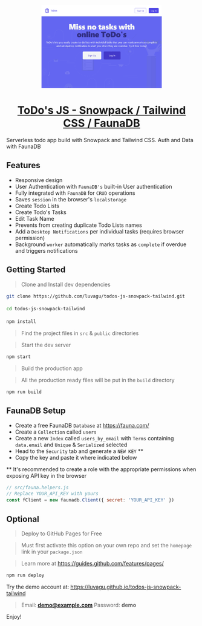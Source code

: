 <p align="center">
  <a href="https://luvagu.github.io/todos-js-snowpack-tailwind/">
    <img src="Screenshot.png" height="220">
    <h1 align="center">ToDo's JS - Snowpack / Tailwind CSS / FaunaDB</h1>
  </a>
</p>

Serverless todo app build with Snowpack and Tailwind CSS. Auth and Data with FaunaDB

## Features

- Responsive design
- User Authentication with `FaunaDB's` built-in User authentication
- Fully integrated with `FaunaDB` for `CRUD` operations
- Saves `session` in the browser's `localstorage`
- Create Todo Lists
- Create Todo's Tasks
- Edit Task Name
- Prevents from creating duplicate Todo Lists names
- Add a `Desktop Notifications` per individual tasks (requires browser permission)
- Background `worker` automatically marks tasks as `complete` if overdue and triggers notifications

## Getting Started

> Clone and Install dev dependencies

```sh
git clone https://github.com/luvagu/todos-js-snowpack-tailwind.git

cd todos-js-snowpack-tailwind

npm install
```

> Find the project files in `src` & `public` directories

> Start the dev server

```sh
npm start
```

> Build the production app

> All the production ready files will be put in the `build` directory

```sh
npm run build
```

## FaunaDB Setup

- Create a free FaunaDB `Database` at https://fauna.com/
- Create a `Collection` called `users`
- Create a new `Index` called `users_by_email` with `Terms` containing `data.email` and `Unique` & `Serialized` selected
- Head to the `Security` tab and generate a `NEW KEY` **
- Copy the key and paste it where indicated below

** It's recommended to create a role with the appropriate permissions when exposing API key in the browser

```js
// src/fauna.helpers.js
// Replace YOUR_API_KEY with yours
const fClient = new faunadb.Client({ secret: 'YOUR_API_KEY' })
```

## Optional

> Deploy to GitHub Pages for Free

> Must first activate this option on your own repo and set the `homepage` link in your `package.json`

> Learn more at https://guides.github.com/features/pages/

```sh
npm run deploy
```

Try the demo account at: https://luvagu.github.io/todos-js-snowpack-tailwind

> Email: **demo@example.com** Password: **demo**

Enjoy!
